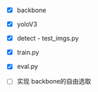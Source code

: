 

- [x] backbone
- [x] yoloV3 
- [x] detect - test_imgs.py
- [x] train.py
- [x] eval.py


- [ ] 实现 backbone的自由选取
